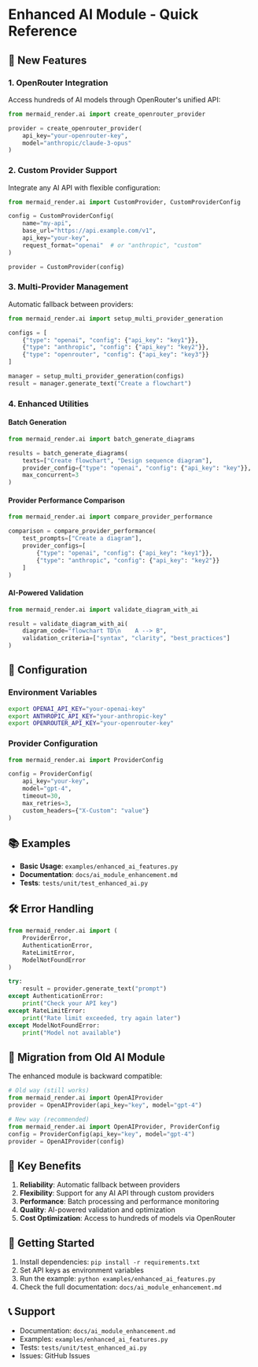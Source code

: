# Enhanced AI Module - Quick Reference

## 🚀 New Features

### 1. OpenRouter Integration

Access hundreds of AI models through OpenRouter's unified API:

```python
from mermaid_render.ai import create_openrouter_provider

provider = create_openrouter_provider(
    api_key="your-openrouter-key",
    model="anthropic/claude-3-opus"
)
```

### 2. Custom Provider Support

Integrate any AI API with flexible configuration:

```python
from mermaid_render.ai import CustomProvider, CustomProviderConfig

config = CustomProviderConfig(
    name="my-api",
    base_url="https://api.example.com/v1",
    api_key="your-key",
    request_format="openai"  # or "anthropic", "custom"
)

provider = CustomProvider(config)
```

### 3. Multi-Provider Management

Automatic fallback between providers:

```python
from mermaid_render.ai import setup_multi_provider_generation

configs = [
    {"type": "openai", "config": {"api_key": "key1"}},
    {"type": "anthropic", "config": {"api_key": "key2"}},
    {"type": "openrouter", "config": {"api_key": "key3"}}
]

manager = setup_multi_provider_generation(configs)
result = manager.generate_text("Create a flowchart")
```

### 4. Enhanced Utilities

#### Batch Generation

```python
from mermaid_render.ai import batch_generate_diagrams

results = batch_generate_diagrams(
    texts=["Create flowchart", "Design sequence diagram"],
    provider_config={"type": "openai", "config": {"api_key": "key"}},
    max_concurrent=3
)
```

#### Provider Performance Comparison

```python
from mermaid_render.ai import compare_provider_performance

comparison = compare_provider_performance(
    test_prompts=["Create a diagram"],
    provider_configs=[
        {"type": "openai", "config": {"api_key": "key1"}},
        {"type": "anthropic", "config": {"api_key": "key2"}}
    ]
)
```

#### AI-Powered Validation

```python
from mermaid_render.ai import validate_diagram_with_ai

result = validate_diagram_with_ai(
    diagram_code="flowchart TD\n    A --> B",
    validation_criteria=["syntax", "clarity", "best_practices"]
)
```

## 🔧 Configuration

### Environment Variables

```bash
export OPENAI_API_KEY="your-openai-key"
export ANTHROPIC_API_KEY="your-anthropic-key"
export OPENROUTER_API_KEY="your-openrouter-key"
```

### Provider Configuration

```python
from mermaid_render.ai import ProviderConfig

config = ProviderConfig(
    api_key="your-key",
    model="gpt-4",
    timeout=30,
    max_retries=3,
    custom_headers={"X-Custom": "value"}
)
```

## 📚 Examples

- **Basic Usage**: `examples/enhanced_ai_features.py`
- **Documentation**: `docs/ai_module_enhancement.md`
- **Tests**: `tests/unit/test_enhanced_ai.py`

## 🛠️ Error Handling

```python
from mermaid_render.ai import (
    ProviderError,
    AuthenticationError,
    RateLimitError,
    ModelNotFoundError
)

try:
    result = provider.generate_text("prompt")
except AuthenticationError:
    print("Check your API key")
except RateLimitError:
    print("Rate limit exceeded, try again later")
except ModelNotFoundError:
    print("Model not available")
```

## 🔄 Migration from Old AI Module

The enhanced module is backward compatible:

```python
# Old way (still works)
from mermaid_render.ai import OpenAIProvider
provider = OpenAIProvider(api_key="key", model="gpt-4")

# New way (recommended)
from mermaid_render.ai import OpenAIProvider, ProviderConfig
config = ProviderConfig(api_key="key", model="gpt-4")
provider = OpenAIProvider(config)
```

## 🎯 Key Benefits

1. **Reliability**: Automatic fallback between providers
2. **Flexibility**: Support for any AI API through custom providers
3. **Performance**: Batch processing and performance monitoring
4. **Quality**: AI-powered validation and optimization
5. **Cost Optimization**: Access to hundreds of models via OpenRouter

## 🚀 Getting Started

1. Install dependencies: `pip install -r requirements.txt`
2. Set API keys as environment variables
3. Run the example: `python examples/enhanced_ai_features.py`
4. Check the full documentation: `docs/ai_module_enhancement.md`

## 📞 Support

- Documentation: `docs/ai_module_enhancement.md`
- Examples: `examples/enhanced_ai_features.py`
- Tests: `tests/unit/test_enhanced_ai.py`
- Issues: GitHub Issues
